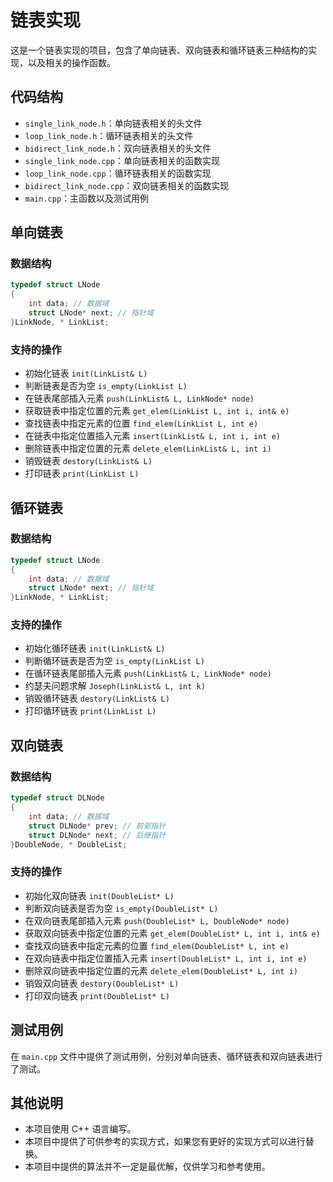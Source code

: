 # 链表实现

这是一个链表实现的项目，包含了单向链表、双向链表和循环链表三种结构的实现，以及相关的操作函数。

## 代码结构

- `single_link_node.h`：单向链表相关的头文件
- `loop_link_node.h`：循环链表相关的头文件
- `bidirect_link_node.h`：双向链表相关的头文件
- `single_link_node.cpp`：单向链表相关的函数实现
- `loop_link_node.cpp`：循环链表相关的函数实现
- `bidirect_link_node.cpp`：双向链表相关的函数实现
- `main.cpp`：主函数以及测试用例

## 单向链表

### 数据结构

```c++
typedef struct LNode
{
    int data; // 数据域
    struct LNode* next; // 指针域
}LinkNode, * LinkList;
```

### 支持的操作

- 初始化链表 `init(LinkList& L)`
- 判断链表是否为空 `is_empty(LinkList L)`
- 在链表尾部插入元素 `push(LinkList& L, LinkNode* node)`
- 获取链表中指定位置的元素 `get_elem(LinkList L, int i, int& e)`
- 查找链表中指定元素的位置 `find_elem(LinkList L, int e)`
- 在链表中指定位置插入元素 `insert(LinkList& L, int i, int e)`
- 删除链表中指定位置的元素 `delete_elem(LinkList& L, int i)`
- 销毁链表 `destory(LinkList& L)`
- 打印链表 `print(LinkList L)`

## 循环链表

### 数据结构

```c++
typedef struct LNode
{
    int data; // 数据域
    struct LNode* next; // 指针域
}LinkNode, * LinkList;
```

### 支持的操作

- 初始化循环链表 `init(LinkList& L)`
- 判断循环链表是否为空 `is_empty(LinkList L)`
- 在循环链表尾部插入元素 `push(LinkList& L, LinkNode* node)`
- 约瑟夫问题求解 `Joseph(LinkList& L, int k)`
- 销毁循环链表 `destory(LinkList& L)`
- 打印循环链表 `print(LinkList L)`

## 双向链表

### 数据结构

```c++
typedef struct DLNode
{
    int data; // 数据域
    struct DLNode* prev; // 前驱指针
    struct DLNode* next; // 后继指针
}DoubleNode, * DoubleList;
```

### 支持的操作

- 初始化双向链表 `init(DoubleList* L)`
- 判断双向链表是否为空 `is_empty(DoubleList* L)`
- 在双向链表尾部插入元素 `push(DoubleList* L, DoubleNode* node)`
- 获取双向链表中指定位置的元素 `get_elem(DoubleList* L, int i, int& e)`
- 查找双向链表中指定元素的位置 `find_elem(DoubleList* L, int e)`
- 在双向链表中指定位置插入元素 `insert(DoubleList* L, int i, int e)`
- 删除双向链表中指定位置的元素 `delete_elem(DoubleList* L, int i)`
- 销毁双向链表 `destory(DoubleList* L)`
- 打印双向链表 `print(DoubleList* L)`

## 测试用例

在 `main.cpp` 文件中提供了测试用例，分别对单向链表、循环链表和双向链表进行了测试。

## 其他说明

- 本项目使用 C++ 语言编写。
- 本项目中提供了可供参考的实现方式，如果您有更好的实现方式可以进行替换。
- 本项目中提供的算法并不一定是最优解，仅供学习和参考使用。
